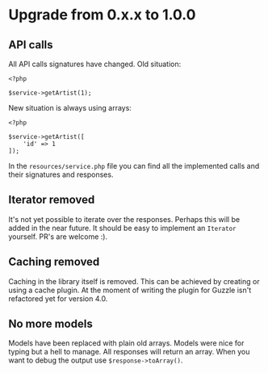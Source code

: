 Upgrade from 0.x.x to 1.0.0
===========================

API calls
---------

All API calls signatures have changed. Old situation:

    <?php

    $service->getArtist(1);

New situation is always using arrays:

    <?php

    $service->getArtist([
        'id' => 1
    ]);

In the <code>resources/service.php</code> file you can find all the implemented calls and their signatures and responses.

Iterator removed
----------------

It's not yet possible to iterate over the responses. Perhaps this will be added in the near future. It should be
easy to implement an <code>Iterator</code> yourself. PR's are welcome :).

Caching removed
---------------

Caching in the library itself is removed. This can be achieved by creating or using a cache plugin. At the moment of
writing the plugin for Guzzle isn't refactored yet for version 4.0.

No more models
--------------

Models have been replaced with plain old arrays. Models were nice for typing but a hell to manage. All responses will
return an array. When you want to debug the output use <code>$response->toArray()</code>.

